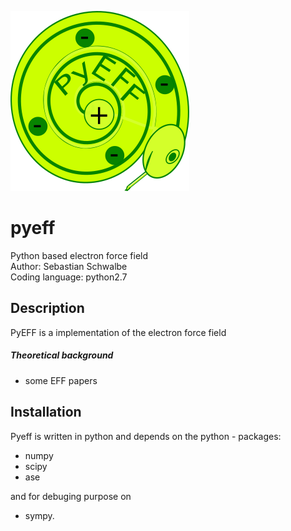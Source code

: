 ![GitHub Logo](/images/pyeff_logo_github.png)

# pyeff
Python based electron force field  
Author: Sebastian Schwalbe   
Coding language: python2.7   

## Description 

PyEFF is a implementation of the electron force field 

##### Theoretical background
 - some EFF papers

## Installation 

Pyeff is written in python and depends on the python - packages: 

- numpy 
- scipy 
- ase 

and for debuging purpose on 

- sympy. 
